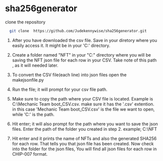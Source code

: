 # sha256generator
clone the repository
```bash
  git clone  https://github.com/Judekennywise/sha256generator.git
```


1. After you have downloaded the csv file. Save in your diretory where you easily access it. It might be in your 'C\:' directory.

2. Create a folder named "NFT" in your "C:\" directory where you will be saving the NFT json file for each row in your CSV. Take note of this path , as it will needed later.

3. To convert the CSV file(each line) into json files
open the makejsonfile.py

4. Run the file; it will prompt for your csv file path.

5. Make sure to copy the path where your CSV file is located. Example is C:\Mechanic Team boot_CSV.csv. make sure it has the '.csv' extention. in this case 'Mechanic Team boot_CSV.csv' is the file we want to open, while 'C:\' is the path.

6. Hit enter; it will also prompt for the path where you want to save the json files. Enter the path of the folder you created in step 2. example; C:\NFT

7. Hit enter and it prints the name of NFTs and also the generated SHA256 for each row. That tells you that json file has been created. Now check into the folder for the json files, You will find all json files for each row in CHIP-007 format.

